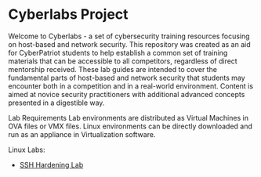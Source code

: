 # Cyberlabs Project
Welcome to Cyberlabs - a set of cybersecurity training resources focusing on host-based and network security. This repository was created as an aid for CyberPatriot students to help establish a common set of training materials that can be accessible to all competitors, regardless of direct mentorship received. These lab guides are intended to cover the fundamental parts of host-based and network security that students may encounter both in a competition and in a real-world environment. Content is aimed at novice security practitioners with additional advanced concepts presented in a digestible way.

Lab Requirements
Lab environments are distributed as Virtual Machines in OVA files or VMX files. Linux environments can be directly downloaded and run as an appliance in Virtualization software.


Linux Labs:
* [SSH Hardening Lab](https://github.com/liamb8/capstone/blob/main/Labs/SSH%20Hardening/SSH%20Hardening%20Lab.md)

